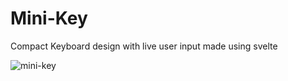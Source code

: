# Mini-Key
Compact Keyboard design with live user input made using svelte

![mini-key](https://user-images.githubusercontent.com/83665497/180825143-80506268-a467-4bbd-b92f-eb19d66eea07.png)
